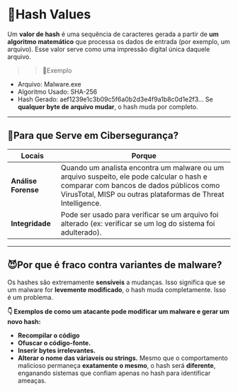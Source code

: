 # 🔽Hash Values

Um **valor de hash** é uma sequência de caracteres gerada a partir de **um algoritmo matemático** que processa os dados de entrada
(por exemplo, um arquivo). Esse valor serve como uma impressão digital única daquele arquivo.

>> 🧠Exemplo
- Arquivo: Malware.exe
- Algoritmo Usado: SHA-256
- Hash Gerado: aef1239e1c3b09c5f6a0b2d3e4f9a1b8c0d1e2f3...
Se **qualquer byte de arquivo mudar**, o hash muda por completo.
---

## 🧩Para que Serve em Cibersegurança?

| Locais | Porque                              |
|-------|------------------------------------------|
| **Análise Forense**   | Quando um analista encontra um malware ou um arquivo suspeito, ele pode calcular o hash e comparar com bancos de dados públicos como VirusTotal, MISP ou outras plataformas de Threat Intelligence. |
| **Integridade**  | Pode ser usado para verificar se um arquivo foi alterado (ex: verificar se um log do sistema foi adulterado). |

---

## 😈Por que é fraco contra variantes de malware?

Os hashes são extremamente **sensíveis** a mudanças. Isso significa que se um malware for **levemente modificado**, o hash muda completamente. Isso é um problema.

**👇 Exemplos de como um atacante pode modificar um malware e gerar um novo hash:**
- **Recompilar o código**
- **Ofuscar o código-fonte.**
- **Inserir bytes irrelevantes.**
- **Alterar o nome das váriaveis ou strings.**
Mesmo que o comportamento malicioso permaneça **exatamente o mesmo**, o hash será **diferente**, enganando sistemas que confiam apenas no hash para identificar ameaças.


